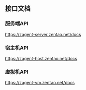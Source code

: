 ## 接口文档

### **服务端API** 

https://zagent-server.zentao.net/docs

### 宿主机API

https://zagent-host.zentao.net/docs

### 虚拟机API

https://zagent-vm.zentao.net/docs